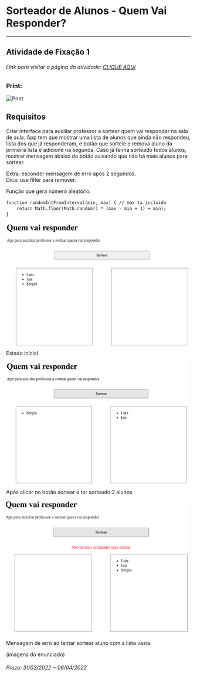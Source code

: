 # Sorteador de Alunos - Quem Vai Responder?  

---  
 
## Atividade de Fixação 1  

###### Link para visitar a página da atividade: [CLIQUE AQUI](https://giunossauro.github.io/iFood_Lets-Code_Sala-842/)

### Print:

![Print]()

## Requisitos

Criar interface para auxiliar professor a sortear quem vai responder na sala de aula. App tem que mostrar uma lista de alunos que ainda não respondeu, lista dos que já responderam, e botão que sorteie e remova aluno da primeira lista e adicione na segunda. Caso já tenha sorteado todos alunos, mostrar mensagem abaixo do botão avisando que não há mais alunos para sortear.  

Extra: esconder mensagem de erro após 2 segundos.  
Dica: use filter para remover.  

Função que gera número aleatório:  
```
function randomIntFromInterval(min, max) { // max ta incluido
    return Math.floor(Math.random() * (max - min + 1) + min);
}
```
![Estado inicial](./img/image1.png)
Estado inicial

![Após clicar no botão sortear e ter sorteado 2 alunos](./img/image2.png)
Após clicar no botão sortear e ter sorteado 2 alunos

![Após clicar no botão sortear e ter sorteado 2 alunos](./img/image3.png)
Mensagem de erro ao tentar sortear aluno com a lista vazia

(imagens do enunciado)

###### Prazo: 31/03/2022 ~ 06/04/2022  
